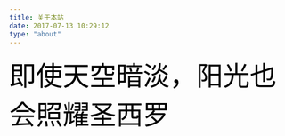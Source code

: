 ```yaml
---
title: 关于本站
date: 2017-07-13 10:29:12
type: "about"
---
```

<font size=36  color="black" align=“center”>即使天空暗淡，阳光也会照耀圣西罗</font>
